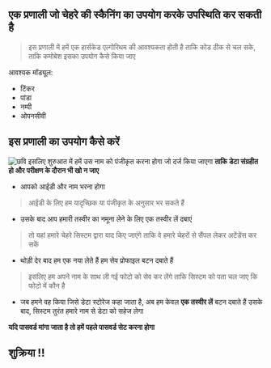 ## एक प्रणाली जो चेहरे की स्कैनिंग का उपयोग करके उपस्थिति कर सकती है

> इस प्रणाली में हमें एक हार्सकेड एल्गोरिथम की आवश्यकता होती है ताकि कोड ठीक से चल सके, ताकि कमोबेश इसका उपयोग कैसे किया जाए

आवश्यक मॉड्यूल:

- टिंकर
- पांडा
- नम्पी
- ओपनसीवी

## इस प्रणाली का उपयोग कैसे करें
![छवि](https://user-images.githubusercontent.com/56282493/136215217-a4fa8ed8-85ec-4c4e-bad4-27a97bf47e29.png)
 इसलिए शुरुआत में हमें उस नाम को पंजीकृत करना होगा जो दर्ज किया जाएगा **ताकि डेटा संग्रहीत हो और परीक्षण के दौरान भी खो न जाए**

- आपको आईडी और नाम भरना होगा
> आईडी के लिए हम यादृच्छिक या पंजीकृत के अनुसार भर सकते हैं

- उसके बाद आप हमारी तस्वीर का नमूना लेने के लिए एक तस्वीर लें दबाएं
> तो यहां हमारे चेहरे सिस्टम द्वारा याद किए जाएंगे ताकि वे हमारे चेहरों से सैंपल लेकर अटेंडेंस कर सकें

- थोड़ी देर बाद हम एक नया लेते हैं हम सेव प्रोफाइल बटन दबाते हैं
> इसलिए हम अपने नाम के साथ ली गई फोटो को सेव कर लेंगे ताकि सिस्टम को पता चल जाए कि फोटो में कौन है

- जब हमने वह किया जिसे डेटा स्टोरेज कहा जाता है, अब हम केवल **एक तस्वीर लें** बटन दबाते हैं
उसके बाद, सिस्टम तुरंत हमारे नाम से डेटा को सहेज लेगा

**यदि पासवर्ड मांगा जाता है तो हमें पहले पासवर्ड सेट करना होगा**

## शुक्रिया !!

